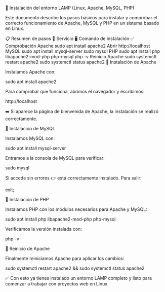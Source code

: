 🚀 Instalación del entorno LAMP (Linux, Apache, MySQL, PHP)

Este documento describe los pasos básicos para instalar y comprobar el correcto funcionamiento de Apache, MySQL y PHP en un sistema basado en Linux.

📋 Resumen de pasos
🔧 Servicio	🖥️ Comando de instalación	✅ Comprobación
Apache	sudo apt install apache2	Abrir http://localhost
MySQL	sudo apt install mysql-server	sudo mysql
PHP	sudo apt install php libapache2-mod-php php-mysql	php -v
Reinicio Apache	sudo systemctl restart apache2	sudo systemctl status apache2
📌 Instalación de Apache

Instalamos Apache con:

sudo apt install apache2


Para comprobar que funciona, abrimos el navegador y escribimos:

http://localhost


➡️ Si aparece la página de bienvenida de Apache, la instalación se realizó correctamente.

📌 Instalación de MySQL

Instalamos MySQL con:

sudo apt install mysql-server


Entramos a la consola de MySQL para verificar:

sudo mysql


Si accede sin errores 👉 está correctamente instalado.
Para salir:

exit;

📌 Instalación de PHP

Instalamos PHP con los módulos necesarios para Apache y MySQL:

sudo apt install php libapache2-mod-php php-mysql


Verificamos la versión instalada con:

php -v

📌 Reinicio de Apache

Finalmente reiniciamos Apache para aplicar los cambios:

sudo systemctl restart apache2 && sudo systemctl status apache2


✅ Con esto ya tienes instalado un entorno LAMP completo y listo para comenzar a trabajar con proyectos web en Linux.




